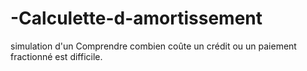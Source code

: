 # -Calculette-d-amortissement
simulation d'un  Comprendre combien coûte un crédit ou un paiement fractionné est difficile.
